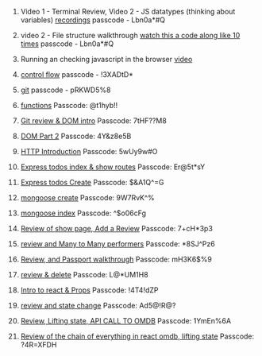 1. Video 1 - Terminal Review, Video 2 - JS datatypes (thinking about variables) [recordings](https://urldefense.com/v3/__https://generalassembly.zoom.us/rec/share/Wto_fzgty-YjOz5FUiS3xQb0Hzak-0mvHmzV1-GbuCnossyuyNuWVgG3zdDh0uXB.C-XS3KxSesOWZ9xm__;!!GgcXpDZ2N9l6uyZJ!nLhS-M3PgIRV9OvaCI7mj62Hv73y-pK7pOZNMnknQrzz9Sv3wPCKkAhWe1XTSca0V30Hp5L3ouh6_9zgQQNiXGv__1M$)
passcode - Lbn0a*#Q
2. video 2 - File structure walkthrough [watch this a code along like 10 times](https://generalassembly.zoom.us/rec/play/_PtJo6f_ssxreW7030omwHo6BaaUDnnjsw9f9TAdTXD4NCXfEa_0UjPWAy5WCX0yhOLz8hz10JzffCE8.YxYFuGhASN5FGC4x?canPlayFromShare=true&from=share_recording_detail&continueMode=true&componentName=rec-play&originRequestUrl=https%3A%2F%2Fgeneralassembly.zoom.us%2Frec%2Fshare%2FWto_fzgty-YjOz5FUiS3xQb0Hzak-0mvHmzV1-GbuCnossyuyNuWVgG3zdDh0uXB.C-XS3KxSesOWZ9xm&autoplay=true&startTime=1706055276000)
passcode - Lbn0a*#Q
3. Running an checking javascript in the browser [video](https://www.youtube.com/watch?v=Azod_7VscLM)
4. [control flow](https://generalassembly.zoom.us/rec/play/mkFy0Q1IirVmgVSDpeHcX45embDnbs1TqpUTsb-f5Zgwcock1JaJBQ5iP4ke2xVseNH0zC6zZqbtEYay.2FoMpNUu3k4modQl?canPlayFromShare=true&from=share_recording_detail&continueMode=true&componentName=rec-play&originRequestUrl=https%3A%2F%2Fgeneralassembly.zoom.us%2Frec%2Fshare%2Fi76JsAGMc8hA7Tbxt4qxFTOTQNL9IeuPTSdi_wIuM-jOSCbkr5GuXbCz361M2hAJ.g67Iahusi1JICUBF)
passcode - !3XADtD*
5. [git](https://generalassembly.zoom.us/rec/play/WipnEV9nNOsSY6e3aq3q7AJJoxsnY-fK4Ykr1WY8Oksz7FvKgKdEQ3AmewtXsSEbWYrVWLTPAl2ue_en.hay69TXgAvCs0-8Y?canPlayFromShare=true&from=share_recording_detail&continueMode=true&componentName=rec-play&originRequestUrl=https%3A%2F%2Fgeneralassembly.zoom.us%2Frec%2Fshare%2FTL1r72X2VSljlq-DCY8yyMECp7YN7QXW8dnw6V3lM8JIFDNLJa3TL_w3U6mgZSPU.DppOYUIIGG81_SOc)
passcode - pRKWD5%8
6. [functions](https://generalassembly.zoom.us/rec/play/FYQgZxUxetNARbsLxdNxphoON1YtWAWs08wm1-jMvIUYg2xDWoNeZCap5TmD2KFKjmUj1GpBauaWasxW.YzyOmLVnzDR7sI3t?canPlayFromShare=true&from=share_recording_detail&continueMode=true&componentName=rec-play&originRequestUrl=https%3A%2F%2Fgeneralassembly.zoom.us%2Frec%2Fshare%2Fz_9r-MrBwPSKpaGt7-AIow5OLuOJDwaWWNK7dyQoCxB1rqUakKwKxQ54KOYyfHns.a7jU1KfWkbICc4ba)
Passcode: @t1hyb!!
7. [Git review & DOM intro](https://generalassembly.zoom.us/rec/share/905YAcXkKa3YcDOAnV6ILPYZV1TxISYG20gVJbkem9VHXjBJia7hrwoIqZUW--qG.g_xjNcmW9ofcP3cU)
Passcode: 7tHF??M8
8. [DOM Part 2](https://hub.generalassemb.ly/learn/course/front-end-fundamentals-21-parent-us-online-ec-25-september-2023-21-december-2023-200996-v2/dom-manipulation-events/introduction-to-the-dom?page=1)
Passcode: 4Y&z8e5B
9. [HTTP Introduction](https://generalassembly.zoom.us/rec/share/sIj04SQkaI00QoipqriXMouqlrXddL8dLMsAH0mCeX5X9dE8wY2Ye18W6T0LNOM.1gw7biaiAHuYN4_c)
Passcode: 5wUy9w#O
10. [Express todos index & show routes](https://urldefense.com/v3/__https://generalassembly.zoom.us/rec/share/8bxviSk4Oy91SoekE7GZPRkR_SX_GIAVCS3g8XuC6dKBuUw9MOGo8KITOF0pj8AO.bA-2MUaMXQzG-aDF__;!!GgcXpDZ2N9l6uyZJ!j8Sc1JxZyL7Qc6QuuF8CRM7PZoM0zcrilIguGUHhOX5bVvHyt8GC57HHZa2vYn4-qECT_SzcOyV-D5QpneIKgTEAT24$)
Passcode: Er@5t*sY
11. [Express todos Create](https://generalassembly.zoom.us/rec/share/QaxFvSyoH4qtiV4TZJ4wXktoPCmbPvhwJNmKFEZhSQ7rQ5LHATg4CnOAjmvMuCQ.hCyIc-h8Zw-lQzYr)
Passcode: $&A1Q^=G


12. [mongoose create](https://generalassembly.zoom.us/rec/share/DisEe6o6JXu_W1aYML8CZB9QapdV3fYvG8MbQGI4OIOSrzy2w8BwcZ9BMTIyoAnL.F4RvJsGpei_TA0ir)
Passcode: 9W7RvK^%
13. [mongoose index](https://generalassembly.zoom.us/rec/share/5P0kiZpoROaVLEuTb4HW1GYgIRnJTG9eMK7Zpy3fpW9eeCzNZV41mO1c5eont7nj.jNY1vxzbMTIRHDyD)
Passcode: ^$o06cFg
14. [Review of show page, Add a Review](https://generalassembly.zoom.us/rec/share/8WysMn7CH5R0CZwlP-0-AIRmhl519NvKuMOtLRjAMj4gz2J8MorxXUWLsqVKDiXE.WpHdgPmJPY11FsRu)
Passcode: 7+cH*3p3
15. [review and Many to Many performers](https://generalassembly.zoom.us/rec/share/i-ghcaxEIMIvaO6iDmdRUStlVhGSYD6opixcSJIdEM2vC82X3LEf2C0KMB2jMwes.wKpdhghnYABvB6Ff)
Passcode: *8SJ^Pz6
16. [Review, and Passport walkthrough](https://urldefense.com/v3/__https://generalassembly.zoom.us/rec/share/5ZvSZm1dYnbL73Ylkutrkt9_st0leo3Z90sjOwDZ6IP7mdElYjJK8NY9bag8Coyi.dpFKVgnz2TRkbG33__;!!GgcXpDZ2N9l6uyZJ!mwjv3ZGTxuL-AcuYZQzO1CY2RRs8NqJjIfa2YLNXq3iPLKsWOYaJGWpj4on2SAphDvxNuX_yMclfpaH2HCTGM40yWGs$)
Passcode: mH3K6$%9
17. [review & delete](https://urldefense.com/v3/__https://generalassembly.zoom.us/rec/share/vPRd_wEGN_nzMF_uaKRnfEVjCdbG1xTZRX1Ckf1vH31zA4KblY3Vua5mQZTPeJqv.LSTNpemL6MN6uOjn__;!!GgcXpDZ2N9l6uyZJ!n_yPATIQzp0Hc3gJbOBRQe1k34whppcnSwPOumMDs1N0CQW_fF3AZe07jAC6rNUFrM3iVVEydFb5EtdbYuYWNM0hvKg$)
Passcode: L@*UM1H8
18. [Intro to react & Props](https://generalassembly.zoom.us/rec/play/VStdK9TXy5pgitjqnxkLVsqRxw4pBZ0KVk4RyET6vFxLyj5BSrzlwVK68N71hOk8FO40QfrTbVN4iau_.FhEkh0d5k10Z1eIw?canPlayFromShare=true&from=share_recording_detail&continueMode=true&componentName=rec-play&originRequestUrl=https%3A%2F%2Fgeneralassembly.zoom.us%2Frec%2Fshare%2Fxh03fe8qbk3YStk2dVKyARClCbeZwXGCFNec23Fr71fU7AV9PuMnThcBuwOPAoI9.jjyJhbBYFcyFiFgo)
Passcode: !4T4!dZP
19. [review and state change](https://urldefense.com/v3/__https://generalassembly.zoom.us/rec/share/9bnu3YXWOAfdgROPbF_ZHY7IJPUlPuLUAa2wtTnS3kHPSsuvX6_oFRaSz5IiL9pr.Li3Q7M2MZB6AoM4u__;!!GgcXpDZ2N9l6uyZJ!iwuzIlVGA3EXvoZMlugXH8bJlxjcxvnLsY12L09FCXMxjFLGjVwYS17M2Jqn8nqB1qkH-d7eif-qy_HQr00VoQ_pXPU$)
Passcode: Ad5@!R@?
20. [Review, Lifting state, API CALL TO OMDB](https://urldefense.com/v3/__https://generalassembly.zoom.us/rec/share/FWs9DjeUoGDWadTqnxOf8UX_h9fZe7PfKq04HLSQNTs40WHrmJQa0u6Y_XUw9bjW.12V3vSWm6TPCvvKl__;!!GgcXpDZ2N9l6uyZJ!kdlVUb4J1ynOaIPNXVbu4LiqinUT3Rs1VdxqiMhMX3Z5q-tX9uAj7nEqxgVX1ABDEw2aPVQ3zz-0c_5znKuayu5WsCQ$)
Passcode: 1YmEn%6A
21. [Review of the chain of everything in react omdb, lifting state](https://generalassembly.zoom.us/rec/share/26NsR06o3CrEjrZw_ug_9Ez5HrXmvsRPLZFDRFO7DxVkYaXSQHG73ycQxi6KCv0.hB_wv2nDUNPakuw8)
Passcode: ?4R=XFDH
